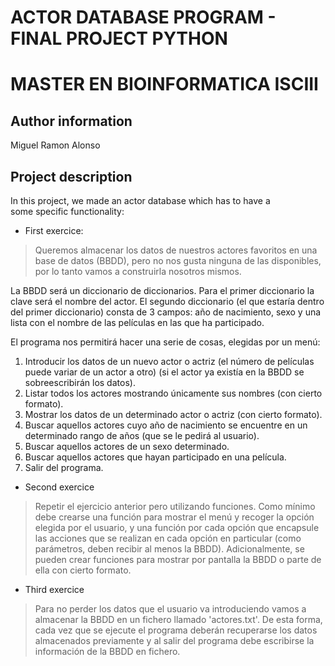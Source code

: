 # ACTOR DATABASE PROGRAM - FINAL PROJECT PYTHON
# MASTER EN BIOINFORMATICA ISCIII

## Author information
Miguel Ramon Alonso

## Project description
In this project, we made an actor database which has to have a\
some specific functionality:

* First exercice:
> Queremos almacenar los datos de nuestros actores favoritos en una base de datos (BBDD), pero no nos gusta ninguna de las disponibles, por lo tanto vamos a construirla nosotros mismos.


La BBDD será un diccionario de diccionarios. Para el primer diccionario la clave será el nombre del actor. El segundo diccionario (el que estaría dentro del primer diccionario) consta de 3 campos: año de nacimiento, sexo y una lista con el nombre de las películas en las que ha participado.


El programa nos permitirá hacer una serie de cosas, elegidas por un menú:

1. Introducir los datos de un nuevo actor o actriz (el número de películas puede variar de un actor a otro) (si el actor ya existía en la BBDD se sobreescribirán los datos).
2. Listar todos los actores mostrando únicamente sus nombres (con cierto formato).
3. Mostrar los datos de un determinado actor o actriz (con cierto formato).
4. Buscar aquellos actores cuyo año de nacimiento se encuentre en un determinado rango de años (que se le pedirá al usuario).
5. Buscar aquellos actores de un sexo determinado.
6. Buscar aquellos actores que hayan participado en una película.
0. Salir del programa. 

* Second exercice
> Repetir el ejercicio anterior pero utilizando funciones. Como mínimo debe crearse una función para mostrar el menú y recoger la opción elegida por el usuario, y una función por cada opción que encapsule las acciones que se realizan en cada opción en particular (como parámetros, deben recibir al menos la BBDD). Adicionalmente, se pueden crear funciones para mostrar por pantalla la BBDD o parte de ella con cierto formato.

* Third exercice
> Para no perder los datos que el usuario va introduciendo vamos a almacenar la BBDD en un fichero llamado 'actores.txt'. De esta forma, cada vez que se ejecute el programa deberán recuperarse los datos almacenados previamente y al salir del programa debe escribirse la información de la BBDD en fichero. 
